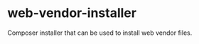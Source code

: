 web-vendor-installer
====================

Composer installer that can be used to install web vendor files.